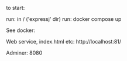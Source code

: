 to start:

run: in / ('expressj' dir) run: docker compose up

See docker:


Web service, index.html etc:
http://localhost:81/

Adminer: 8080